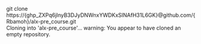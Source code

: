  git clone https://{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}@github.com/{Rbamoh}/alx-pre_course.git                  
Cloning into 'alx-pre_course'...
warning: You appear to have cloned an empty repository.